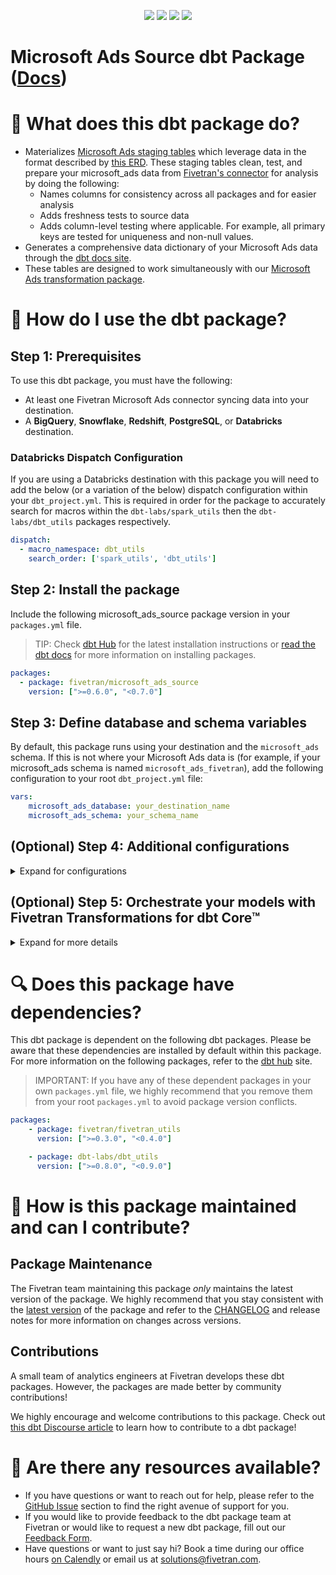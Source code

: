 <p align="center">
    <a alt="License"
        href="https://github.com/fivetran/dbt_microsoft_ads_source/blob/main/LICENSE">
        <img src="https://img.shields.io/badge/License-Apache%202.0-blue.svg" /></a>
    <a alt="dbt-core">
        <img src="https://img.shields.io/badge/dbt_Core™_version->=1.0.0_<2.0.0-orange.svg" /></a>
    <a alt="Maintained?">
        <img src="https://img.shields.io/badge/Maintained%3F-yes-green.svg" /></a>
    <a alt="PRs">
        <img src="https://img.shields.io/badge/Contributions-welcome-blueviolet" /></a>
</p>

# Microsoft Ads Source dbt Package ([Docs](https://fivetran.github.io/dbt_microsoft_ads_source/))
# 📣 What does this dbt package do?
- Materializes [Microsoft Ads staging tables](https://fivetran.github.io/dbt_microsoft_ads_source/#!/overview/microsoft_ads_source/models/?g_v=1&g_e=seeds) which leverage data in the format described by [this ERD](https://fivetran.com/docs/applications/microsoft-advertising#schemainformation). These staging tables clean, test, and prepare your microsoft_ads data from [Fivetran's connector](https://fivetran.com/docs/applications/microsoft-advertising) for analysis by doing the following:
  - Names columns for consistency across all packages and for easier analysis
  - Adds freshness tests to source data
  - Adds column-level testing where applicable. For example, all primary keys are tested for uniqueness and non-null values.
- Generates a comprehensive data dictionary of your Microsoft Ads data through the [dbt docs site](https://fivetran.github.io/dbt_microsoft_ads_source/).
- These tables are designed to work simultaneously with our [Microsoft Ads transformation package](https://github.com/fivetran/dbt_microsoft_ads).

# 🎯 How do I use the dbt package?
## Step 1: Prerequisites
To use this dbt package, you must have the following:
- At least one Fivetran Microsoft Ads connector syncing data into your destination. 
- A **BigQuery**, **Snowflake**, **Redshift**, **PostgreSQL**, or **Databricks** destination.

### Databricks Dispatch Configuration
If you are using a Databricks destination with this package you will need to add the below (or a variation of the below) dispatch configuration within your `dbt_project.yml`. This is required in order for the package to accurately search for macros within the `dbt-labs/spark_utils` then the `dbt-labs/dbt_utils` packages respectively.
```yml
dispatch:
  - macro_namespace: dbt_utils
    search_order: ['spark_utils', 'dbt_utils']
```

## Step 2: Install the package
Include the following microsoft_ads_source package version in your `packages.yml` file.
> TIP: Check [dbt Hub](https://hub.getdbt.com/) for the latest installation instructions or [read the dbt docs](https://docs.getdbt.com/docs/package-management) for more information on installing packages.
```yaml
packages:
  - package: fivetran/microsoft_ads_source
    version: [">=0.6.0", "<0.7.0"]
```
## Step 3: Define database and schema variables
By default, this package runs using your destination and the `microsoft_ads` schema. If this is not where your Microsoft Ads data is (for example, if your microsoft_ads schema is named `microsoft_ads_fivetran`), add the following configuration to your root `dbt_project.yml` file:

```yml
vars:
    microsoft_ads_database: your_destination_name
    microsoft_ads_schema: your_schema_name 
```

## (Optional) Step 4: Additional configurations
<details><summary>Expand for configurations</summary>

### Passing Through Additional Metrics
By default, this package will select `clicks`, `impressions`, and `cost` from the source reporting tables to store into the staging models. If you would like to pass through additional metrics to the staging models, add the below configurations to your `dbt_project.yml` file. These variables allow for the pass-through fields to be aliased (`alias`) if desired, but not required. Use the below format for declaring the respective pass-through variables:

>**Note** Please ensure you exercised due diligence when adding metrics to these models. The metrics added by default (taps, impressions, and spend) have been vetted by the Fivetran team maintaining this package for accuracy. There are metrics included within the source reports, for example metric averages, which may be inaccurately represented at the grain for reports created in this package. You will want to ensure whichever metrics you pass through are indeed appropriate to aggregate at the respective reporting levels provided in this package.

```yml
vars:
    microsoft_ads__account_passthrough_metrics: 
      - name: "new_custom_field"
        alias: "custom_field"
    microsoft_ads__campaign_passthrough_metrics:
      - name: "this_field"
    microsoft_ads__ad_group_passthrough_metrics:
      - name: "unique_string_field"
        alias: "field_id"
    microsoft_ads__ad_passthrough_metrics: 
      - name: "new_custom_field"
        alias: "custom_field"
      - name: "a_second_field"
    microsoft_ads__keyword_passthrough_metrics:
      - name: "this_field"
    microsoft_ads__search_passthrough_metrics:
      - name: "unique_string_field"
        alias: "field_id"
```
### Change the build schema
By default, this package builds the Microsoft Ads staging models within a schema titled (`<target_schema>` + `_microsoft_ads_source`) in your destination. If this is not where you would like your Microsoft Ads staging data to be written to, add the following configuration to your root `dbt_project.yml` file:

```yml
models:
    microsoft_ads_source:
      +schema: my_new_schema_name # leave blank for just the target_schema
```
    
### Change the source table references
If an individual source table has a different name than the package expects, add the table name as it appears in your destination to the respective variable:
> IMPORTANT: See this project's [`dbt_project.yml`](https://github.com/fivetran/dbt_microsoft_ads_source/blob/main/dbt_project.yml) variable declarations to see the expected names.
    
```yml
vars:
    microsoft_ads_<default_source_table_name>_identifier: your_table_name 
```

</details>

## (Optional) Step 5: Orchestrate your models with Fivetran Transformations for dbt Core™
<details><summary>Expand for more details</summary>

Fivetran offers the ability for you to orchestrate your dbt project through [Fivetran Transformations for dbt Core™](https://fivetran.com/docs/transformations/dbt). Learn how to set up your project for orchestration through Fivetran in our [Transformations for dbt Core™ setup guides](https://fivetran.com/docs/transformations/dbt#setupguide).
    
</details>

# 🔍 Does this package have dependencies?
This dbt package is dependent on the following dbt packages. Please be aware that these dependencies are installed by default within this package. For more information on the following packages, refer to the [dbt hub](https://hub.getdbt.com/) site.
> IMPORTANT: If you have any of these dependent packages in your own `packages.yml` file, we highly recommend that you remove them from your root `packages.yml` to avoid package version conflicts.
```yml
packages:
    - package: fivetran/fivetran_utils
      version: [">=0.3.0", "<0.4.0"]

    - package: dbt-labs/dbt_utils
      version: [">=0.8.0", "<0.9.0"]
```
          
# 🙌 How is this package maintained and can I contribute?
## Package Maintenance
The Fivetran team maintaining this package _only_ maintains the latest version of the package. We highly recommend that you stay consistent with the [latest version](https://hub.getdbt.com/fivetran/microsoft_ads_source/latest/) of the package and refer to the [CHANGELOG](https://github.com/fivetran/dbt_microsoft_ads_source/blob/main/CHANGELOG.md) and release notes for more information on changes across versions.

## Contributions
A small team of analytics engineers at Fivetran develops these dbt packages. However, the packages are made better by community contributions! 

We highly encourage and welcome contributions to this package. Check out [this dbt Discourse article](https://discourse.getdbt.com/t/contributing-to-a-dbt-package/657) to learn how to contribute to a dbt package!

# 🏪 Are there any resources available?
- If you have questions or want to reach out for help, please refer to the [GitHub Issue](https://github.com/fivetran/dbt_microsoft_ads_source/issues/new/choose) section to find the right avenue of support for you.
- If you would like to provide feedback to the dbt package team at Fivetran or would like to request a new dbt package, fill out our [Feedback Form](https://www.surveymonkey.com/r/DQ7K7WW).
- Have questions or want to just say hi? Book a time during our office hours [on Calendly](https://calendly.com/fivetran-solutions-team/fivetran-solutions-team-office-hours) or email us at solutions@fivetran.com.